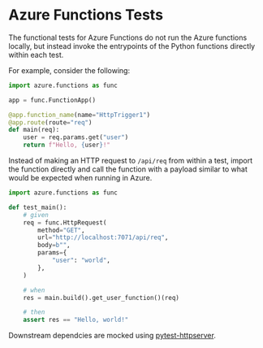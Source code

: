 # Azure Functions Tests

The functional tests for Azure Functions do not run the Azure functions locally, but instead invoke the entrypoints of the Python functions directly within each test.

For example, consider the following:

```py
import azure.functions as func

app = func.FunctionApp()

@app.function_name(name="HttpTrigger1")
@app.route(route="req")
def main(req):
    user = req.params.get("user")
    return f"Hello, {user}!"
```

Instead of making an HTTP request to `/api/req` from within a test, import the function directly and call the function with a payload similar to what would be
expected when running in Azure.


```py
import azure.functions as func

def test_main():
    # given
    req = func.HttpRequest(
        method="GET",
        url="http://localhost:7071/api/req",
        body=b"",
        params={
            "user": "world",
        },
    )

    # when
    res = main.build().get_user_function()(req)

    # then
    assert res == "Hello, world!"
```

Downstream dependcies are mocked using [pytest-httpserver](https://pytest-httpserver.readthedocs.io/).
